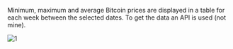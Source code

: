 Minimum, maximum and average Bitcoin prices are displayed in a table for each week between the selected dates. To get the data an API is used (not mine).

![1](https://user-images.githubusercontent.com/93218724/159562370-d3f4e2bb-58ea-465b-81f7-150b1936ea85.png)
